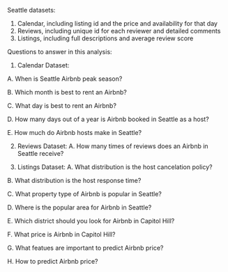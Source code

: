 Seattle datasets:
1. Calendar, including listing id and the price and availability for that day
2. Reviews, including unique id for each reviewer and detailed comments
3. Listings, including full descriptions and average review score


Questions to answer in this analysis:
1. Calendar Dataset:

 A. When is Seattle Airbnb peak season?

 B. Which month is best to rent an Airbnb?

 C. What day is best to rent an Airbnb?

 D. How many days out of a year is Airbnb booked in Seattle as a host?

 E. How much do Airbnb hosts make in Seattle?

2. Reviews Dataset:
 A. How many times of reviews does an Airbnb in Seattle receive?

3. Listings Dataset:
 A. What distribution is the host cancelation policy?

 B. What distribution is the host response time?

 C. What property type of Airbnb is popular in Seattle?

 D. Where is the popular area for Airbnb in Seattle?

 E. Which district should you look for Airbnb in Capitol Hill?

 F. What price is Airbnb in Capitol Hill?

 G. What featues are important to predict Airbnb price?

 H. How to predict Airbnb price?
